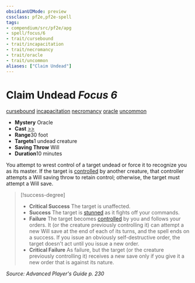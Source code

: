 ```yaml
---
obsidianUIMode: preview
cssclass: pf2e,pf2e-spell
tags:
- compendium/src/pf2e/apg
- spell/focus/6
- trait/cursebound
- trait/incapacitation
- trait/necromancy
- trait/oracle
- trait/uncommon
aliases: ["Claim Undead"]
---
```

# Claim Undead *Focus 6*   
[cursebound](../../Rules/traits/cursebound-apg.md)  [incapacitation](../../Rules/traits/incapacitation.md)  [necromancy](../../Rules/traits/necromancy.md)  [oracle](../../Rules/traits/oracle-apg.md)  [uncommon](../../Rules/traits/uncommon.md)  

- **Mystery** Oracle
- **Cast** [>>](../../Rules/core-rulebook/chapter-9-playing-the-game.md#Actions "Two-Action") 
- **Range**30 foot
- **Targets**1 undead creature
- **Saving Throw** Will
- **Duration**10 minutes

You attempt to wrest control of a target undead or force it to recognize you as its master. If the target is [controlled](../../Rules/conditions.md#Controlled) by another creature, that controller attempts a Will saving throw to retain control; otherwise, the target must attempt a Will save.

> [!success-degree] 
> - **Critical Success** The target is unaffected.
> - **Success** The target is [stunned](../../Rules/conditions.md#Stunned) as it fights off your commands.
> - **Failure** The target becomes [controlled](../../Rules/conditions.md#Controlled) by you and follows your orders. It (or the creature previously controlling it) can attempt a new Will save at the end of each of its turns, and the spell ends on a success. If you issue an obviously self-destructive order, the target doesn't act until you issue a new order.
> - **Critical Failure** As failure, but the target (or the creature previously controlling it) receives a new save only if you give it a new order that is against its nature.

*Source: Advanced Player's Guide p. 230*
